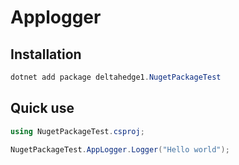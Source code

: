 # Applogger

## Installation

```C#
dotnet add package deltahedge1.NugetPackageTest
```

## Quick use

```C#
using NugetPackageTest.csproj;

NugetPackageTest.AppLogger.Logger("Hello world");
```